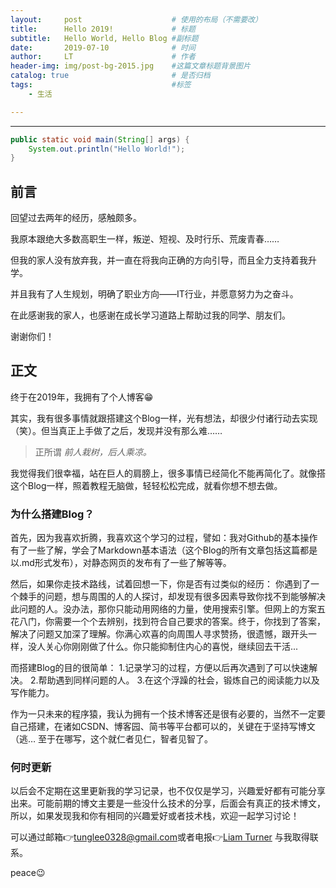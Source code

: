 ```yaml
---
layout:     post                    # 使用的布局（不需要改）
title:      Hello 2019!             # 标题 
subtitle:   Hello World, Hello Blog #副标题
date:       2019-07-10              # 时间
author:     LT                      # 作者
header-img: img/post-bg-2015.jpg    #这篇文章标题背景图片
catalog: true                       # 是否归档
tags:                               #标签
    - 生活

---
```


------



```java
public static void main(String[] args) {
	System.out.println("Hello World!");
}
```



## 前言

回望过去两年的经历，感触颇多。

我原本跟绝大多数高职生一样，叛逆、短视、及时行乐、荒废青春……

但我的家人没有放弃我，并一直在将我向正确的方向引导，而且全力支持着我升学。

并且我有了人生规划，明确了职业方向——IT行业，并愿意努力为之奋斗。

在此感谢我的家人，也感谢在成长学习道路上帮助过我的同学、朋友们。

谢谢你们！

## 正文

终于在2019年，我拥有了个人博客😁

其实，我有很多事情就跟搭建这个Blog一样，光有想法，却很少付诸行动去实现（笑）。但当真正上手做了之后，发现并没有那么难……

> 正所谓 *前人栽树，后人乘凉。*

我觉得我们很幸福，站在巨人的肩膀上，很多事情已经简化不能再简化了。就像搭这个Blog一样，照着教程无脑做，轻轻松松完成，就看你想不想去做。

### 为什么搭建Blog？

首先，因为我喜欢折腾，我喜欢这个学习的过程，譬如：我对Github的基本操作有了一些了解，学会了Markdown基本语法（这个Blog的所有文章包括这篇都是以.md形式发布），对静态网页的发布有了一些了解等等。

然后，如果你走技术路线，试着回想一下，你是否有过类似的经历：
你遇到了一个棘手的问题，想与周围的人的人探讨，却发现有很多因素导致你找不到能够解决此问题的人。没办法，那你只能动用网络的力量，使用搜索引擎。但网上的方案五花八门，你需要一个个去辨别，找到符合自己要求的答案。终于，你找到了答案，解决了问题又加深了理解。你满心欢喜的向周围人寻求赞扬，很遗憾，跟开头一样，没人关心你刚刚做了什么。你只能抑制住内心的喜悦，继续回去干活...

而搭建Blog的目的很简单：
1.记录学习的过程，方便以后再次遇到了可以快速解决。
2.帮助遇到同样问题的人。
3.在这个浮躁的社会，锻炼自己的阅读能力以及写作能力。

作为一只未来的程序猿，我认为拥有一个技术博客还是很有必要的，当然不一定要自己搭建，在诸如CSDN、博客园、简书等平台都可以的，关键在于坚持写博文（逃…
 至于在哪写，这个就仁者见仁，智者见智了。

### 何时更新

以后会不定期在这里更新我的学习记录，也不仅仅是学习，兴趣爱好都有可能分享出来。可能前期的博文主要是一些没什么技术的分享，后面会有真正的技术博文，所以，如果发现我和你有相同的兴趣爱好或者技术栈，欢迎一起学习讨论！

可以通过邮箱👉[tunglee0328@gmail.com](tunglee0328@gmail.com)或者电报👉[Liam Turner](https://t.me/LiamTurner) 与我取得联系。

peace😉

